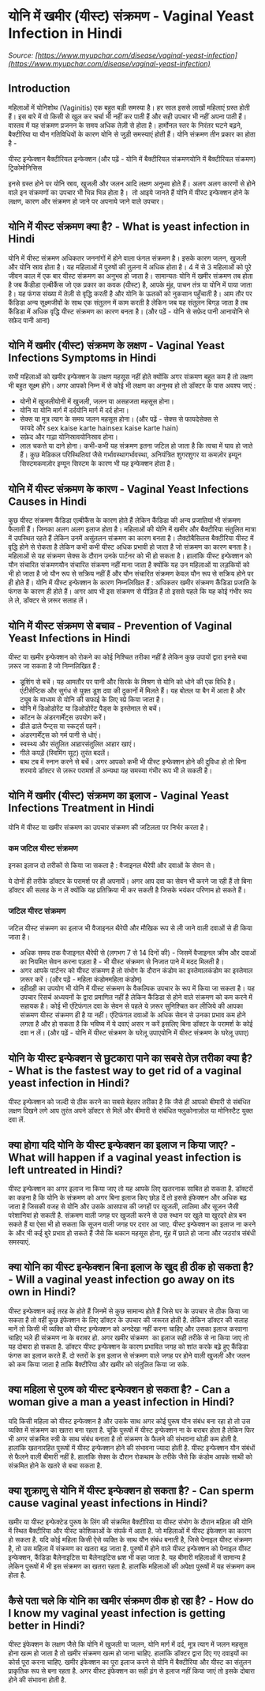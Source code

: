# योनि में खमीर (यीस्ट) संक्रमण - Vaginal Yeast Infection in Hindi
_Source: [https://www.myupchar.com/disease/vaginal-yeast-infection](https://www.myupchar.com/disease/vaginal-yeast-infection)_

## Introduction
महिलाओं में योनिशोथ (Vaginitis) एक बहुत बड़ी समस्या है। हर साल इससे लाखों महिलाएं ग्रस्त होती हैं। इस बारे में वो किसी से खुल कर चर्चा भी नहीं कर पाती हैं और सही उपचार भी नहीं अपना पाती हैं। वास्तव में यह संक्रमण प्रजनन के समय अधिक तेज़ी से होता है। हार्मोनल स्तर के निरंतर घटने बढ़ने, बैक्टीरिया या यौन गतिविधियों के कारण योनि से जुड़ी समस्याएं होती हैं।
योनि संक्रमण तीन प्रकार का होता है - 

यीस्ट इन्फेक्शन
बैक्टीरियल इन्फेक्शन (और पढ़ें - योनि में बैक्टीरियल संक्रमणयोनि में बैक्टीरियल संक्रमण)
ट्रिकोमोनिसिस

इनसे ग्रस्त होने पर योनि स्राव, खुजली और जलन आदि लक्षण अनुभव होते हैं। अलग अलग कारणों से होने वाले इन संक्रमणों का उपचार भी भिन्न भिन्न होता है। 
तो आइये जानते हैं योनि में यीस्ट इन्फेक्शन होने के लक्षण, कारण और संक्रमण हो जाने पर अपनाये जाने वाले उपचार।

## योनि में यीस्ट संक्रमण क्या है? - What is yeast infection in Hindi
योनि में यीस्ट संक्रमण अधिकतर जननांगों में होने वाला फंगल संक्रमण है। इसके कारण जलन, खुजली और योनि स्राव होता है। यह महिलाओं में पुरुषों की तुलना में अधिक होता है। 4 में से 3 महिलाओं को पूरे जीवन काल में एक बार यीस्ट संक्रमण का अनुभव हो जाता है।
सामान्यतः योनि में खमीर संक्रमण तब होता है जब कैंडीडा एल्‍बीकैंस जो एक प्रकार का कवक (यीस्ट) है, आपके मुंह, पाचन तंत्र या योनि में पाया जाता है। यह फंगस संख्या में तेज़ी से वृद्धि करती है और योनि के ऊतकों को नुकसान पहुँचाती है।
आम तौर पर कैंडिडा अन्य सूक्ष्मजीवों के साथ एक संतुलन में काम करती है लेकिन जब यह संतुलन बिगड़ जाता है तब कैंडिडा में अधिक वृद्धि यीस्ट संक्रमण का कारण बनता है।
(और पढ़ें - योनि से सफ़ेद पानी आनायोनि से सफ़ेद पानी आना)

## योनि में खमीर (यीस्ट) संक्रमण के लक्षण - Vaginal Yeast Infections Symptoms in Hindi
सभी महिलाओं को खमीर इन्फेक्शन के लक्षण महसूस नहीं होते क्योंकि अगर संक्रमण बहुत कम है तो लक्षण भी बहुत सूक्ष्म होंगे। अगर आपको निम्न में से कोई भी लक्षण का अनुभव हो तो डॉक्टर के पास अवश्य जाएं :
- योनी में खुजलीयोनी में खुजली, जलन या असहजता महसूस होना।
- योनि या योनि मार्ग में दर्दयोनि मार्ग में दर्द होना।
- सेक्स या मूत्र त्याग के समय जलन महसूस होना। (और पढ़ें - सेक्स से फायदेसेक्स से फायदे और sex kaise karte hainsex kaise karte hain)
- सफ़ेद और गाढ़ा योनिस्रावयोनिस्राव होना।
- लाल चकत्ते या दाने होना।
कभी-कभी यह संक्रमण इतना जटिल हो जाता है कि त्वचा में घाव हो जाते हैं। कुछ मेडिकल परिस्थितियां जैसे गर्भावस्थागर्भावस्था, अनियंत्रित शुगरशुगर या कमज़ोर इम्यून सिस्टमकमज़ोर इम्यून सिस्टम के कारण भी यह इन्फेक्शन होता है।

## योनि में यीस्ट संक्रमण के कारण - Vaginal Yeast Infections Causes in Hindi
कुछ यीस्ट संक्रमण कैंडिडा एल्‍बीकैंस के कारण होते हैं लेकिन कैंडिडा की अन्य प्रजातियां भी संक्रमण फैलाती हैं। जिनका अलग अलग इलाज होता है।
महिलाओं की योनि में खमीर और बैक्टीरिया संतुलित मात्रा में उपस्थित रहते हैं लेकिन उनमें असुंतलन संक्रमण का कारण बनता है। लैक्टोबैसिलस बैक्टीरिया यीस्ट में वृद्धि होने से रोकता है लेकिन कभी कभी यीस्ट अधिक प्रभावी हो जाता है जो संक्रमण का कारण बनता है।
महिलाओं से यह संक्रमण सेक्स के दौरान उनके पार्टनर को भी हो सकता है। हालांकि यीस्ट इन्फेक्शन को यौन संचारित संक्रमणयौन संचारित संक्रमण नहीं माना जाता है क्योंकि यह उन महिलाओं या लड़कियों को भी हो जाता है जो यौन रूप से सक्रिय नहीं हैं और यौन संचारित संक्रमण केवल यौन रूप से सक्रिय होने पर ही होते हैं।
योनि में यीस्ट इन्फेक्शन के कारण निम्नलिखित हैं :
अधिकतर खमीर संक्रमण कैंडिडा प्रजाति के फंगस के कारण ही होते हैं। अगर आप भी इस संक्रमण से पीड़ित हैं तो इससे पहले कि यह कोई गंभीर रूप ले ले, डॉक्टर से ज़रूर सलाह लें।

## योनि में यीस्ट संक्रमण से बचाव - Prevention of Vaginal Yeast Infections in Hindi
यीस्ट या खमीर इन्फेक्शन को रोकने का कोई निश्चित तरीका नहीं है लेकिन कुछ उपायों द्वारा इनसे बचा ज़रूर जा सकता है जो निम्नलिखित हैं :
- डूशिंग से बचें। यह आमतौर पर पानी और सिरके के मिश्रण से योनि को धोने की एक विधि है। एंटीसेप्टिक और सुगंध से युक्त डूश दवा की दुकानों में मिलते हैं। यह बोतल या बैग में आता है और ट्यूब के माध्यम से योनि की सफाई के लिए स्प्रे किया जाता है।
- योनि में डिओडोरेंट या डिओडोरेंट पैड्स के इस्तेमाल से बचें।
- कॉटन के अंडरगार्मेंट्स उपयोग करें।
- ढीले ढाले पैन्ट्स या स्कर्ट्स पहनें।
- अंडरगार्मेंट्स को गर्म पानी से धोएं।
- स्वस्थ्य और संतुलित आहारसंतुलित आहार खाएं।
- गीले कपड़ें (स्विमिंग सूट) तुरंत बदलें।
- बाथ टब में स्नान करने से बचें।
अगर आपको कभी भी यीस्ट इन्फेक्शन होने की दुविधा हो तो बिना शरमाये डॉक्टर से ज़रूर परामर्श लें अन्यथा यह समस्या गंभीर रूप भी ले सकती है।

## योनि में खमीर (यीस्ट) संक्रमण का इलाज - Vaginal Yeast Infections Treatment in Hindi
योनि में यीस्ट या खमीर संक्रमण का उपचार संक्रमण की जटिलता पर निर्भर करता है।
### कम जटिल यीस्ट संक्रमण
इनका इलाज दो तरीकों से किया जा सकता है : वैजाइनल थैरेपी और दवाओं के सेवन से।
ये दोनों ही तरीके डॉक्टर के परामर्श पर ही अपनायें। अगर आप दवा का सेवन भी करने जा रही हैं तो बिना डॉक्टर की सलाह के न लें क्योंकि यह प्रतिक्रिया भी कर सकती है जिसके भयंकर परिणाम हो सकते हैं।
### जटिल यीस्ट संक्रमण
जटिल यीस्ट संक्रमण का इलाज भी वैजाइनल थैरेपी और मौखिक रूप से ली जाने वाली दवाओं से ही किया जाता है।
- अधिक समय तक वैजाइनल थैरेपी से (लगभग 7 से 14 दिनों की) - जिसमें वैजाइनल क्रीम और दवाओं का नियमित सेवन करना पड़ता है - भी यीस्ट संक्रमण से निजात पाने में मदद मिलती है।
- अगर आपके पार्टनर को यीस्ट संक्रमण है तो संभोग के दौरान कंडोम का इस्तेमालकंडोम का इस्तेमाल ज़रूर करें। (और पढ़ें - महिला कंडोममहिला कंडोम)
- दहीदही का उपयोग भी योनि में यीस्ट संक्रमण के वैकल्पिक उपचार के रूप में किया जा सकता है। यह उपचार रिसर्च अध्ययनों के द्वारा प्रमाणित नहीं है लेकिन कैंडिडा से होने वाले संक्रमण को कम करने में सहायक है।
कोई भी एंटिफंगल दवा के सेवन से पहले ये ज़रूर सुनिश्चित कर लीजिये की आपका संक्रमण यीस्ट संक्रमण ही है या नहीं। एंटिफंगल दवाओं के अधिक सेवन से उनका प्रभाव कम होने लगता है और हो सकता है कि भविष्य में ये दवाएं असर न करें इसलिए बिना डॉक्टर के परामर्श के कोई दवा न लें।
(और पढ़ें - योनि में यीस्ट संक्रमण के घरेलू उपाएयोनि में यीस्ट संक्रमण के घरेलू उपाए)

## योनि के यीस्ट इन्फेक्शन से छुटकारा पाने का सबसे तेज़ तरीका क्या है? - What is the fastest way to get rid of a vaginal yeast infection in Hindi?
यीस्ट इन्फेक्शन को जल्दी से ठीक करने का सबसे बेहतर तरीका है कि जैसे ही आपको बीमारी से संबंधित लक्षण दिखने लगे आप तुरंत अपने डॉक्टर से मिलें और बीमारी से संबंधित फ्लुकोनाज़ोल या मोनिस्टैट युक्त दवा लें.

## क्या होगा यदि योनि के यीस्ट इन्फेक्शन का इलाज न किया जाए? - What will happen if a vaginal yeast infection is left untreated in Hindi?
यीस्ट इन्फेक्शन का अगर इलाज ना किया जाए तो यह आपके लिए खतरनाक साबित हो सकता है. डॉक्टरों का कहना है कि योनि के संक्रमण को अगर बिना इलाज किए छोड़ दें तो इससे इंफेक्शन और अधिक बढ़ जाता है जिसकी वजह से योनि और उसके आसपास की जगहों पर खुजली, लालिमा और सूजन जैसी परेशानियां हो सकती है. संक्रमण वाली जगह पर खुजली करने से उस स्थान पर खुले या खुरदरे क्षेत्र बन सकते हैं या ऐसा भी हो सकता कि सूजन वाली जगह पर दरार आ जाए. यीस्ट इन्फेक्शन का इलाज ना करने के और भी कई बुरे प्रभाव हो सकते हैं जैसे कि थकान महसूस होना, मुंह में छाले हो जाना और जठरांत्र संबंधी समस्याएं.

## क्या योनि का यीस्ट इन्फेक्शन बिना इलाज के खुद ही ठीक हो सकता है? - Will a vaginal yeast infection go away on its own in Hindi?
यीस्ट इन्फेक्शन कई तरह के होते हैं जिनमें से कुछ सामान्य होते हैं जिसे घर के उपचार से ठीक किया जा सकता है तो वहीं कुछ इंफेक्शन के लिए डॉक्टर के उपचार की जरूरत होती है. लेकिन डॉक्टर की सलाह मानें तो किसी भी व्यक्ति को यीस्ट इन्फेक्शन को अनदेखा नहीं करना चाहिए और उसका इलाज करवाना चाहिए भले ही संक्रमण ना के बराबर हो. अगर खमीर संक्रमण  का इलाज सही तरीके से ना किया जाए तो यह दोबारा हो सकता है. डॉक्टर यीस्ट इन्फेक्शन के कारण प्रभावित जगह को शांत करके बढ़े हुए कैंडिडा फंगस का इलाज करते हैं. दो स्तरों के इस इलाज से संक्रमण वाले जगह पर होने वाली खुजली और जलन को कम किया जाता है ताकि बैक्टीरिया और खमीर को संतुलित किया जा सके.

## क्या महिला से पुरुष को यीस्ट इन्फेक्शन हो सकता है? - Can a woman give a man a yeast infection in Hindi?
यदि किसी महिला को यीस्ट इन्फेक्शन है और उसके साथ अगर कोई पुरूष यौन संबंध बना रहा हो तो उस व्यक्ति में संक्रमण का खतरा बना रहता है. चूंकि पुरूषों में यीस्ट इन्फेक्शन ना के बराबर होता है लेकिन फिर भी अगर संक्रमित स्त्री के साथ संबंध बनाता है तो संक्रमण के फैलने की संभावना थोड़ी कम होती है. हालांकि खतनारहित पुरूषों में यीस्ट इन्फेक्शन होने की संभावना ज्यादा होती है. यीस्ट इन्फेक्शन यौन संबंधों से फैलने वाली बीमारी नहीं है. हालांकि सेक्स के दौरान रोकथाम के तरीके जैसे कि कंडोम आपके साथी को संक्रमित होने के खतरे से बचा सकता है.

## क्या शुक्राणु से योनि में यीस्ट इन्फेक्शन हो सकता है? - Can sperm cause vaginal yeast infections in Hindi?
खमीर या यीस्ट इन्फेक्टेड पुरूष के लिंग की संक्रमित बैक्टीरिया या यीस्ट संभोग के दौरान महिला की योनि में स्थित बैक्टीरिया और यीस्ट कोशिकाओं के संपर्क में आता है. जो महिलाओं में यीस्ट इंफेक्शन का कारण हो सकता है. यदि कोई महिला किसी ऐसे व्यक्ति के साथ यौन संबंध बनाती है, जिसे पेनाइल यीस्ट संक्रमण है, तो उस महिला में संक्रमण का खतरा बढ़ जाता है.
पुरुषों में होने वाले यीस्ट इन्फेक्शन को पेनाइल यीस्ट इन्फेक्शन, कैंडिडा बैलेनाइटिस या बैलेनाइटिस थ्रश भी कहा जाता है. यह बीमारी महिलाओं में सामान्य है लेकिन पुरूषों में भी इस संक्रमण का खतरा रहता है. हालांकि महिलाओं की अपेक्षा पुरूषों में यह संक्रमण कम होता है.

## कैसे पता चले कि योनि का खमीर संक्रमण ठीक हो रहा है? - How do I know my vaginal yeast infection is getting better in Hindi?
यीस्ट इंफेक्शन के लक्षण जैसे कि योनि में खुजली या जलन, योनि मार्ग में दर्द, मूत्र त्याग में जलन महसूस होना खत्म हो जाता है तो खमीर संक्रमण खत्म हो जाना चाहिए. हालांकि डॉक्टर द्वारा दिए गए दवाइयों का कोर्स पूरा करना चाहिए. खमीर इंफेक्शन का पूरा इलाज करने से योनि में बैक्टीरिया और यीस्ट का संतुलन प्राकृतिक रूप से बना रहता है. अगर यीस्ट इंफेक्शन का सही ढ़ंग से इलाज नहीं किया जाएं तो इसके दोबारा होने की संभावना होती है.

